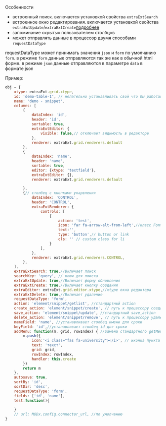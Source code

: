 Особенности
 - встроенный поиск. включается установкой свойства `extraExtSearch`
 - встроенное окно редактирования. включается установкой свойства `extraExtUpdate`/`extraExtCreate`[подробнее](https://github.com/Traineratwot/extraext/wiki/editor)
 - запоминание скрытых пользователем столбцов 
 - может отправлять данные в процессор двумя способами `requestDataType`
 
requestDataType может принимать значения `json` и `form` по умолчанию `form`.
в режиме `form` данные отправляются так же как в обычной html форме.
в режиме `json` данные отправляются в параметре `data` в формате json

Пример:
```js
obj = {
	xtype: extraExt.grid.xtype,
	id: 'demo-table-1', // желательно устанавливать свой что бы работало запоминание скрытых столбцов
	name: 'demo - snippet',
	columns: [
		{
			dataIndex: 'id',
			header: 'id',
			sortable: true,
			extraExtEditor: {
				visible: false,// отключает видимость в редакторе
			},
			renderer: extraExt.grid.renderers.default
		},
		{
			dataIndex: 'name',
			header: 'name',
			sortable: true,
			editor: {xtype: 'textfield'},
			extraExtEditor: {},
			renderer: extraExt.grid.renderers.default

		},
		{// столбец с кнопками упарвления
			dataIndex: 'CONTROL',
			header: 'CONTROL',
			extraExtRenderer: {
				controls: [
					{
						action: 'test',
						icon: 'far fa-arrow-alt-from-left',//класс Fontavesome или любой html текст
                        text:'',
                        type: 'button',// button or link
						cls: '' // custom class for li
					}
				],
			},
			renderer: extraExt.grid.renderers.CONTROL,
		},
	],
	extraExtSearch: true,//Включает поиск
	searchKey: 'query', // ключ для поиска
	extraExtUpdate: true,//Включает форму обновления
	extraExtCreate: true,//Включает кнопку создания
	extraEditor: extraExt.grid.editor.xtype,//xtype окна редактора
	extraExtDelete: true,//Включает удаление 
	requestDataType: 'form',
	action: 'element/snippet/getlist', //стандартный action
	create_action: 'element/snippet/create', // путь к процессору создания нового элемента
	save_action: 'element/snippet/update', //стандартный save_action
	delete_action: 'element/snippet/remove', // путь к процессору удаления элемента
	nameField: 'name', //устанавливает столбец имени для сроки
	keyField: 'id',//устанавливает столбец id для сроки
	addMenu: function(m, grid, rowIndex) { //замена стандартного getMenu
		m.push({
            icon:'<i class="fas fa-university"></i>', // иконка пункта меню
			text: 'текст',
			grid: grid,
			rowIndex: rowIndex,
			handler: this.create
		})
		return m
	},
	autosave: true,
	sortBy: 'id',
	sortDir: 'desc',
	requestDataType: 'form',
	fields: ['id', 'name'],
    test:function(){
    
    }
	// url: MODx.config.connector_url, //по умолчанию
}
```